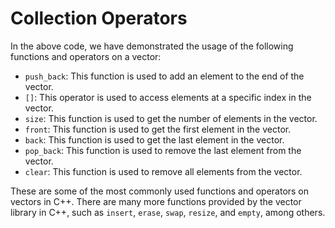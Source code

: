 # Collection Operators
In the above code, we have demonstrated the usage of the following functions and operators on a vector:

- `push_back`: This function is used to add an element to the end of the vector.
- `[]`: This operator is used to access elements at a specific index in the vector.
- `size`: This function is used to get the number of elements in the vector.
- `front`: This function is used to get the first element in the vector.
- `back`: This function is used to get the last element in the vector.
- `pop_back`: This function is used to remove the last element from the vector.
- `clear`: This function is used to remove all elements from the vector.

These are some of the most commonly used functions and operators on vectors in C++. There are many more functions provided by the vector library in C++, such as `insert`, `erase`, `swap`, `resize`, and `empty`, among others.